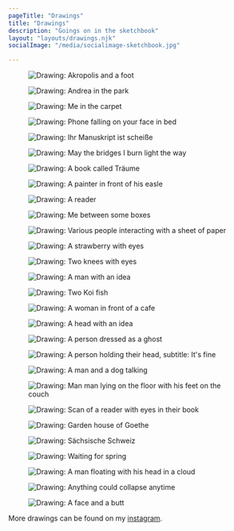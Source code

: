 ```yaml
---
pageTitle: "Drawings"
title: "Drawings"
description: "Goings on in the sketchbook"
layout: "layouts/drawings.njk"
socialImage: "/media/socialimage-sketchbook.jpg"

---
```


<figure>
  <img src="../media/drawings/akropolis-800.jpg" alt="Drawing: Akropolis and a foot">
</figure>

<figure>
  <img src="../media/drawings/andrea-humboldthain-800.jpg" alt="Drawing: Andrea in the park">
</figure>

<figure>
  <img src="../media/drawings/im-teppich-800.jpg" alt="Drawing: Me in the carpet">
</figure>

<figure>
  <img src="../media/drawings/phonefall-800.gif" alt="Drawing: Phone falling on your face in bed">
</figure>

<figure>
  <img src="../media/drawings/ihrmanuskriptistscheisse.gif" alt="Drawing: Ihr Manuskript ist scheiße">
</figure>

<figure>
  <img src="../media/drawings/bridges-800.jpg" alt="Drawing: May the bridges I burn light the way">
</figure>

<figure>
  <img src="../media/drawings/guethereich-800.jpg" alt="Drawing: A book called Träume">
</figure>

<figure>
  <img src="../media/drawings/painter-800.gif" alt="Drawing: A painter in front of his easle">
</figure>

<figure>
  <img src="../media/drawings/happyreader-800.jpg" alt="Drawing: A reader">
</figure>

<figure>
  <img src="../media/drawings/booksfromboxes-800.jpg" alt="Drawing: Me between some boxes">
</figure>

<figure>
  <img src="../media/drawings/blank-paper-600.gif" alt="Drawing: Various people interacting with a sheet of paper">
</figure>

<figure>
  <img src="../media/drawings/strawberry-800.jpg" alt="Drawing: A strawberry with eyes">
</figure>

<figure>
  <img src="../media/drawings/knieauge-800.jpg" alt="Drawing: Two knees with eyes">
</figure>

<figure>
  <img src="../media/drawings/the-idea-800.jpg" alt="Drawing: A man with an idea">
</figure>

<figure>
  <img src="../media/drawings/koi-800.jpg" alt="Drawing: Two Koi fish">
</figure>

<figure>
  <img src="../media/drawings/cafeconrad-800.jpg" alt="Drawing: A woman in front of a cafe">
</figure>

<figure>
  <img src="../media/drawings/da-drinne-gehts-ab-800.jpg" alt="Drawing: A head with an idea">
</figure>

<figure>
  <img src="../media/drawings/ghoststory-800.jpg" alt="Drawing: A person dressed as a ghost">
</figure>

<figure>
  <img src="../media/drawings/its-fine-800.jpg" alt="Drawing: A person holding their head, subtitle: It's fine">
</figure>

<figure>
  <img src="../media/drawings/conversations-with-dog-800.jpg" alt="Drawing: A man and a dog talking">
</figure>

<figure>
  <img src="../media/drawings/pandemic-tiredness-800.jpg" alt="Drawing: Man man lying on the floor with his feet on the couch">
</figure>

<figure>
  <img src="../media/drawings/awake-reader-800.jpg" alt="Drawing: Scan of a reader with eyes in their book">
</figure>

<figure>
  <img src="../media/drawings/goethe-gardenhouse-800.jpg" alt="Drawing: Garden house of Goethe">
</figure>

<figure>
  <img src="../media/drawings/schrammsteine-800.jpg" alt="Drawing: Sächsische Schweiz">
</figure>

<figure>
  <img src="../media/drawings/waiting-for-spring-800.jpg" alt="Drawing: Waiting for spring">
</figure>

<figure>
  <img src="../media/drawings/clouds-500.gif" alt="Drawing: A man floating with his head in a cloud">
</figure>

<figure>
  <img src="../media/drawings/collapse-800.jpg" alt="Drawing: Anything could collapse anytime">
</figure>

<figure>
  <img src="../media/drawings/cheeky-500.gif" alt="Drawing: A face and a butt">
</figure>

More drawings can be found on my [instagram](https://instagram.com/christowski).